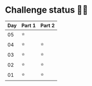 # Challenge status 🌟🎄

| Day | Part 1 | Part 2 |
|-----|--------|--------|
| 05  | ⭐     |        |
| 04  | ⭐     | ⭐      |
| 03  | ⭐     | ⭐      |
| 02  | ⭐     | ⭐      |
| 01  | ⭐     | ⭐      |
